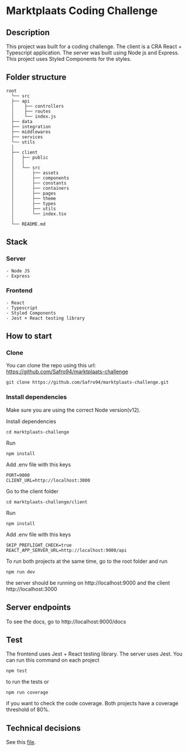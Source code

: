 # Marktplaats Coding Challenge

## Description

This project was built for a coding challenge. The client is a CRA React + Typescript application. The server was built using Node js and Express. This project uses Styled Components for the styles.

## Folder structure

    root
      └── src
      ├── api
      │    ├── controllers
      │    ├── routes
      │    └── index.js
      ├── data
      ├── integration
      ├── middlewares
      ├── services
      └── utils
      │
      ├── client
      │   ├── public
      │   │
      │   └── src
      │       ├── assets
      │       ├── components
      │       ├── constants
      │       ├── containers
      │       ├── pages
      │       ├── theme
      │       ├── types
      │       ├── utils
      │       └── index.tsx
      │
      └── README.md

## Stack

### Server

    - Node JS
    - Express

### Frontend

    - React
    - Typescript
    - Styled Components
    - Jest + React testing library

## How to start

### Clone

You can clone the repo using this url: https://github.com/Safro94/marktplaats-challenge

```
git clone https://github.com/Safro94/marktplaats-challenge.git
```

### Install dependencies

Make sure you are using the correct Node version(v12).

Install dependencies

```
cd marktplaats-challenge
```

Run

```
npm install
```

Add .env file with this keys

```
PORT=9000
CLIENT_URL=http://localhost:3000
```

Go to the client folder

```
cd marktplaats-challenge/client
```

Run

```
npm install
```

Add .env file with this keys

```
SKIP_PREFLIGHT_CHECK=true
REACT_APP_SERVER_URL=http://localhost:9000/api
```

To run both projects at the same time, go to the root folder and run

```
npm run dev
```

the server should be running on http://localhost:9000 and the client http://localhost:3000

## Server endpoints

To see the docs, go to http://localhost:9000/docs

## Test

The frontend uses Jest + React testing library. The server uses Jest. You can run this command on each project

```
npm test
```

to run the tests or

```
npm run coverage
```

if you want to check the code coverage. Both projects have a coverage threshold of 80%.

## Technical decisions

See this [file](https://github.com/Safro94/marktplaats-challenge/blob/master/docs/decisions.md).
